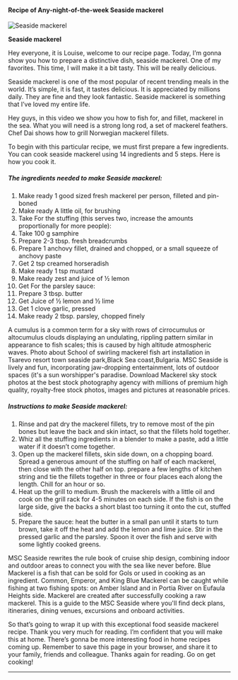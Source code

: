             

#### Recipe of Any-night-of-the-week Seaside mackerel

![Seaside mackerel](https://img-global.cpcdn.com/recipes/8e23232dd800dcd7/751x532cq70/seaside-mackerel-recipe-main-photo.jpg)

**Seaside mackerel**

Hey everyone, it is Louise, welcome to our recipe page. Today, I’m gonna show you how to prepare a distinctive dish, seaside mackerel. One of my favorites. This time, I will make it a bit tasty. This will be really delicious.

Seaside mackerel is one of the most popular of recent trending meals in the world. It’s simple, it is fast, it tastes delicious. It is appreciated by millions daily. They are fine and they look fantastic. Seaside mackerel is something that I’ve loved my entire life.

Hey guys, in this video we show you how to fish for, and fillet, mackerel in the sea. What you will need is a strong long rod, a set of mackerel feathers. Chef Dai shows how to grill Norwegian mackerel fillets.

To begin with this particular recipe, we must first prepare a few ingredients. You can cook seaside mackerel using 14 ingredients and 5 steps. Here is how you cook it.

##### The ingredients needed to make Seaside mackerel:

1.  Make ready 1 good sized fresh mackerel per person, filleted and pin-boned
2.  Make ready A little oil, for brushing
3.  Take For the stuffing (this serves two, increase the amounts proportionally for more people):
4.  Take 100 g samphire
5.  Prepare 2-3 tbsp. fresh breadcrumbs
6.  Prepare 1 anchovy fillet, drained and chopped, or a small squeeze of anchovy paste
7.  Get 2 tsp creamed horseradish
8.  Make ready 1 tsp mustard
9.  Make ready zest and juice of ½ lemon
10.  Get For the parsley sauce:
11.  Prepare 3 tbsp. butter
12.  Get Juice of ½ lemon and ½ lime
13.  Get 1 clove garlic, pressed
14.  Make ready 2 tbsp. parsley, chopped finely

A cumulus is a common term for a sky with rows of cirrocumulus or altocumulus clouds displaying an undulating, rippling pattern similar in appearance to fish scales; this is caused by high altitude atmospheric waves. Photo about School of swirling mackerel fish art installation in Tsarevo resort town seaside park,Black Sea coast,Bulgaria. MSC Seaside is lively and fun, incorporating jaw-dropping entertainment, lots of outdoor spaces (it's a sun worshipper's paradise. Download Mackerel sky stock photos at the best stock photography agency with millions of premium high quality, royalty-free stock photos, images and pictures at reasonable prices.

##### Instructions to make Seaside mackerel:

1.  Rinse and pat dry the mackerel fillets, try to remove most of the pin bones but leave the back and skin intact, so that the fillets hold together.
2.  Whiz all the stuffing ingredients in a blender to make a paste, add a little water if it doesn’t come together.
3.  Open up the mackerel fillets, skin side down, on a chopping board. Spread a generous amount of the stuffing on half of each mackerel, then close with the other half on top. prepare a few lengths of kitchen string and tie the fillets together in three or four places each along the length. Chill for an hour or so.
4.  Heat up the grill to medium. Brush the mackerels with a little oil and cook on the grill rack for 4-5 minutes on each side. If the fish is on the large side, give the backs a short blast too turning it onto the cut, stuffed side.
5.  Prepare the sauce: heat the butter in a small pan until it starts to turn brown, take it off the heat and add the lemon and lime juice. Stir in the pressed garlic and the parsley. Spoon it over the fish and serve with some lightly cooked greens.

MSC Seaside rewrites the rule book of cruise ship design, combining indoor and outdoor areas to connect you with the sea like never before. Blue Mackerel is a fish that can be sold for Gols or used in cooking as an ingredient. Common, Emperor, and King Blue Mackerel can be caught while fishing at two fishing spots: on Amber Island and in Portia River on Eufaula Heights side. Mackerel are created after successfully cooking a raw mackerel. This is a guide to the MSC Seaside where you'll find deck plans, itineraries, dining venues, excursions and onboard activities.

So that’s going to wrap it up with this exceptional food seaside mackerel recipe. Thank you very much for reading. I’m confident that you will make this at home. There’s gonna be more interesting food in home recipes coming up. Remember to save this page in your browser, and share it to your family, friends and colleague. Thanks again for reading. Go on get cooking!

* * *
